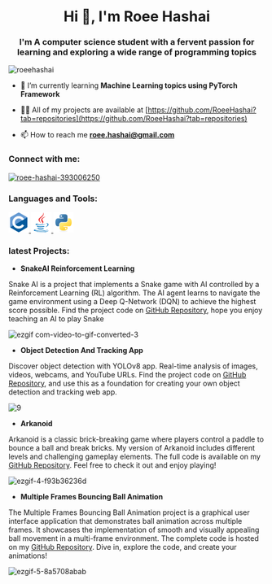 <h1 align="center">Hi 👋, I'm Roee Hashai</h1>
<h3 align="center">I'm A computer science student with a fervent passion for learning and exploring a wide range of programming topics</h3>

<p align="left"> <img src="https://komarev.com/ghpvc/?username=roeehashai&label=Profile%20views&color=0e75b6&style=flat" alt="roeehashai" /> </p>

- 🌱 I’m currently learning **Machine Learning topics using PyTorch Framework**

- 👨‍💻 All of my projects are available at [https://github.com/RoeeHashai?tab=repositories](https://github.com/RoeeHashai?tab=repositories)

- 📫 How to reach me **roee.hashai@gmail.com**

<h3 align="left">Connect with me:</h3>
<p align="left">
<a href="https://linkedin.com/in/roee-hashai-393006250" target="blank"><img align="center" src="https://raw.githubusercontent.com/rahuldkjain/github-profile-readme-generator/master/src/images/icons/Social/linked-in-alt.svg" alt="roee-hashai-393006250" height="30" width="40" /></a>
</p>

<h3 align="left">Languages and Tools:</h3>
<p align="left"> <a href="https://www.cprogramming.com/" target="_blank" rel="noreferrer"> <img src="https://raw.githubusercontent.com/devicons/devicon/master/icons/c/c-original.svg" alt="c" width="40" height="40"/> </a> <a href="https://www.java.com" target="_blank" rel="noreferrer"> <img src="https://raw.githubusercontent.com/devicons/devicon/master/icons/java/java-original.svg" alt="java" width="40" height="40"/> </a> <a href="https://www.python.org" target="_blank" rel="noreferrer"> <img src="https://raw.githubusercontent.com/devicons/devicon/master/icons/python/python-original.svg" alt="python" width="40" height="40"/> </a> </p>

<h3 align="left">latest Projects:</h3>


- **SnakeAI Reinforcement Learning**

Snake AI is a project that implements a Snake game with AI controlled by a Reinforcement Learning (RL) algorithm. The AI agent learns to navigate the game environment using a Deep Q-Network (DQN) to achieve the highest score possible. Find the project code on [GitHub Repository](https://github.com/RoeeHashai/SnakeAI), hope you enjoy teaching an AI to play Snake

![ezgif com-video-to-gif-converted-3](https://github.com/RoeeHashai/RoeeHashai/assets/114341594/b70ad0a9-239a-4fee-b4fd-5a99d2d9c959)


- **Object Detection And Tracking App**

Discover object detection with YOLOv8 app. Real-time analysis of images, videos, webcams, and YouTube URLs. Find the project code on [GitHub Repository](https://github.com/RoeeHashai/Object-Detection-WebApp), and use this as a foundation for creating your own object detection and tracking web app.

![9](https://github.com/RoeeHashai/RoeeHashai/assets/114341594/06b93dc4-7f77-463d-998a-507e1a16b4c5)

- **Arkanoid**

Arkanoid is a classic brick-breaking game where players control a paddle to bounce a ball and break bricks. My version of Arkanoid includes different levels and challenging gameplay elements. The full code is available on my [GitHub Repository](https://github.com/RoeeHashai/Arkanoid). Feel free to check it out and enjoy playing!
  
![ezgif-4-f93b36236d](https://github.com/RoeeHashai/RoeeHashai/assets/114341594/94549d4c-322f-4864-b5fa-733b80d347cb)

- **Multiple Frames Bouncing Ball Animation**

The Multiple Frames Bouncing Ball Animation project is a graphical user interface application that demonstrates ball animation across multiple frames. It showcases the implementation of smooth and visually appealing ball movement in a multi-frame environment. The complete code is hosted on my [GitHub Repository](https://github.com/RoeeHashai/BouncingBallAndLineAnimation). Dive in, explore the code, and create your animations!
  
![ezgif-5-8a5708abab](https://github.com/RoeeHashai/RoeeHashai/assets/114341594/97328f6a-6dbc-4e66-b461-eb00e5a5b1a9)
